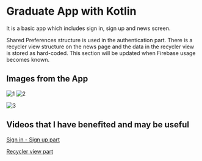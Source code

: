 
# Graduate App with Kotlin

It is a basic app which includes sign in, sign up and news screen.

Shared Preferences structure is used in the authentication part.
There is a recycler view structure on the news page and the data in the recycler view is stored as hard-coded. This section will be updated when Firebase usage becomes known.



## Images from the App

![1](https://user-images.githubusercontent.com/67782476/229952192-4c9d140a-160d-403e-9bc6-bb1afb68b9f2.png)
![2](https://user-images.githubusercontent.com/67782476/229952200-7d2e0f96-2ffb-4318-aab0-c0abd92419bf.png)

![3](https://user-images.githubusercontent.com/67782476/229952206-8d4e6673-fa21-4267-8d85-4b572aad6940.png)

  
## Videos that I have benefited and may be useful


[Sign in - Sign up part](https://www.youtube.com/watch?v=C7g4VBRSyjo)

[Recycler view part](https://www.youtube.com/watch?v=UbP8E6I91NA)
